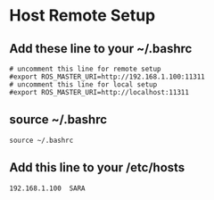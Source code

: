 # Host Remote Setup

## Add these line to your ~/.bashrc
```# uncomment this line for remote setup```<br />
```#export ROS_MASTER_URI=http://192.168.1.100:11311```<br />
```# uncomment this line for local setup```<br />
```#export ROS_MASTER_URI=http://localhost:11311```<br />

## source ~/.bashrc
```source ~/.bashrc```

## Add this line to your /etc/hosts
```192.168.1.100  SARA```






